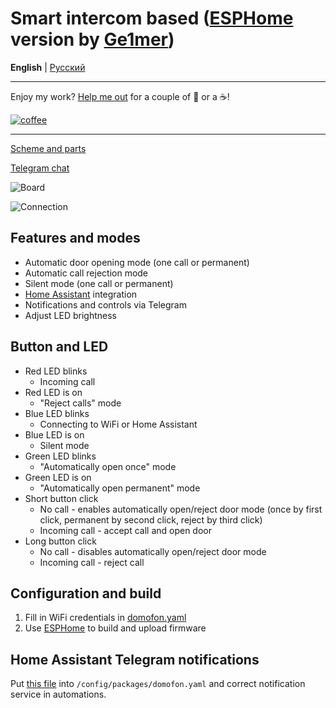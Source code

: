 # Smart intercom based ([ESPHome](https://esphome.io/) version by [Ge1mer](https://github.com/Ge1mer))
**English** | [Русский](https://github.com/Anonym-tsk/smart-domofon/blob/master/ge1mer/README.md)

---

Enjoy my work? [Help me out](http://yasobe.ru/na/esphome) for a couple of :beers: or a :coffee:!

[![coffee](https://www.buymeacoffee.com/assets/img/custom_images/black_img.png)](http://yasobe.ru/na/esphome)

---

[Scheme and parts](https://easyeda.com/ilmir73/domofon)

[Telegram chat](https://t.me/domofon_esp)

![Board](https://raw.githubusercontent.com/Anonym-tsk/smart-domofon/master/ge1mer/board.jpeg)

![Connection](https://raw.githubusercontent.com/Anonym-tsk/smart-domofon/master/ge1mer/connection.jpeg)

## Features and modes
* Automatic door opening mode (one call or permanent)
* Automatic call rejection mode
* Silent mode (one call or permanent)
* [Home Assistant](https://www.home-assistant.io/) integration
* Notifications and controls via Telegram
* Adjust LED brightness

## Button and LED
* Red LED blinks
    * Incoming call
* Red LED is on
    * "Reject calls" mode
* Blue LED blinks
    * Connecting to WiFi or Home Assistant
* Blue LED is on
    * Silent mode
* Green LED blinks
    * "Automatically open once" mode
* Green LED is on
    * "Automatically open permanent" mode
* Short button click
    * No call - enables automatically open/reject door mode (once by first click, permanent by second click, reject by third click)
    * Incoming call - accept call and open door
* Long button click
    * No call - disables automatically open/reject door mode
    * Incoming call - reject call

## Configuration and build
1. Fill in WiFi credentials in [domofon.yaml](https://github.com/Anonym-tsk/smart-domofon/blob/master/ge1mer/domofon.yaml#L21)
2. Use [ESPHome](https://esphome.io) to build and upload firmware

## Home Assistant Telegram notifications

Put [this file](https://github.com/Anonym-tsk/smart-domofon/blob/master/ge1mer/homeassistant/domofon.yaml) into `/config/packages/domofon.yaml` and correct notification service in automations.
